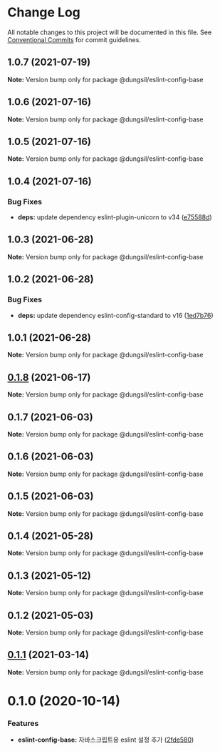 # Change Log

All notable changes to this project will be documented in this file.
See [Conventional Commits](https://conventionalcommits.org) for commit guidelines.

## 1.0.7 (2021-07-19)

**Note:** Version bump only for package @dungsil/eslint-config-base





## 1.0.6 (2021-07-16)

**Note:** Version bump only for package @dungsil/eslint-config-base





## 1.0.5 (2021-07-16)

**Note:** Version bump only for package @dungsil/eslint-config-base





## 1.0.4 (2021-07-16)


### Bug Fixes

* **deps:** update dependency eslint-plugin-unicorn to v34 ([e75588d](https://github.com/dungsil/my-config/commit/e75588d930581763bc6dbbbe004d2e1f4fb22a56))





## 1.0.3 (2021-06-28)

**Note:** Version bump only for package @dungsil/eslint-config-base





## 1.0.2 (2021-06-28)


### Bug Fixes

* **deps:** update dependency eslint-config-standard to v16 ([1ed7b76](https://github.com/dungsil/my-config/commit/1ed7b76b45b57fd36762463a19746de26a2b30a1))





## 1.0.1 (2021-06-28)

**Note:** Version bump only for package @dungsil/eslint-config-base





## [0.1.8](https://github.com/dungsil/my-config/compare/@dungsil/eslint-config-base@0.1.7...@dungsil/eslint-config-base@0.1.8) (2021-06-17)

**Note:** Version bump only for package @dungsil/eslint-config-base






## 0.1.7 (2021-06-03)

**Note:** Version bump only for package @dungsil/eslint-config-base





## 0.1.6 (2021-06-03)

**Note:** Version bump only for package @dungsil/eslint-config-base





## 0.1.5 (2021-06-03)

**Note:** Version bump only for package @dungsil/eslint-config-base





## 0.1.4 (2021-05-28)

**Note:** Version bump only for package @dungsil/eslint-config-base





## 0.1.3 (2021-05-12)

**Note:** Version bump only for package @dungsil/eslint-config-base





## 0.1.2 (2021-05-03)

**Note:** Version bump only for package @dungsil/eslint-config-base





## [0.1.1](https://github.com/dungsil/my-config/compare/@dungsil/eslint-config-base@0.1.0...@dungsil/eslint-config-base@0.1.1) (2021-03-14)

**Note:** Version bump only for package @dungsil/eslint-config-base






# 0.1.0 (2020-10-14)


### Features

* **eslint-config-base:** 자바스크립트용 eslint 설정 추가 ([2fde580](https://github.com/dungsil/my-config/commit/2fde580a017373ceae3e2229fd798a241ee0ef57))
